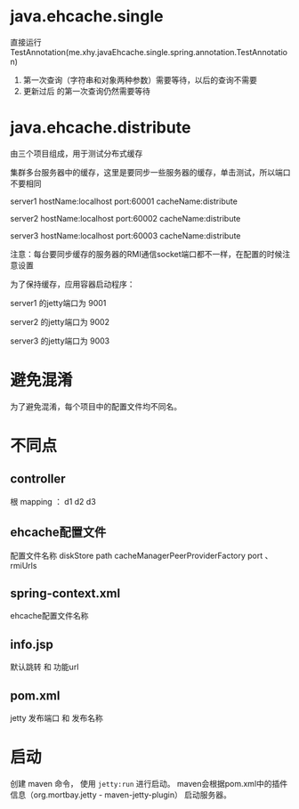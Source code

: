 # java.ehcache.single
直接运行TestAnnotation(me.xhy.javaEhcache.single.spring.annotation.TestAnnotation)

1. 第一次查询（字符串和对象两种参数）需要等待，以后的查询不需要
2. 更新过后 的第一次查询仍然需要等待

# java.ehcache.distribute
由三个项目组成，用于测试分布式缓存


集群多台服务器中的缓存，这里是要同步一些服务器的缓存，单击测试，所以端口不要相同

server1 hostName:localhost port:60001 cacheName:distribute

server2 hostName:localhost port:60002 cacheName:distribute

server3 hostName:localhost port:60003 cacheName:distribute

注意：每台要同步缓存的服务器的RMI通信socket端口都不一样，在配置的时候注意设置

为了保持缓存，应用容器启动程序：

server1 的jetty端口为 9001

server2 的jetty端口为 9002

server3 的jetty端口为 9003

# 避免混淆
为了避免混淆，每个项目中的配置文件均不同名。

# 不同点
## controller
根 mapping  ： d1 d2 d3

## ehcache配置文件
配置文件名称
diskStore path
cacheManagerPeerProviderFactory port 、 rmiUrls

## spring-context.xml
ehcache配置文件名称

## info.jsp 
默认跳转 和 功能url

## pom.xml
jetty 发布端口 和 发布名称

# 启动
创建 maven 命令， 使用 ```jetty:run``` 进行启动。
maven会根据pom.xml中的插件信息（org.mortbay.jetty - maven-jetty-plugin） 启动服务器。


